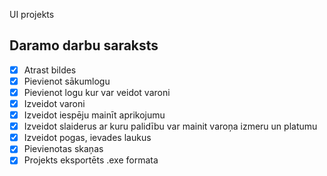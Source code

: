 UI projekts

## Daramo darbu saraksts

- [x] Atrast bildes
- [x] Pievienot sākumlogu
- [x] Pievienot logu kur var veidot varoni
- [x] Izveidot varoni
- [x] Izveidot iespēju mainīt aprikojumu
- [x] Izveidot slaiderus ar kuru palidību var mainit varoņa izmeru un platumu
- [x] Izveidot pogas, ievades laukus
- [x] Pievienotas skaņas
- [x] Projekts eksportēts .exe formata
